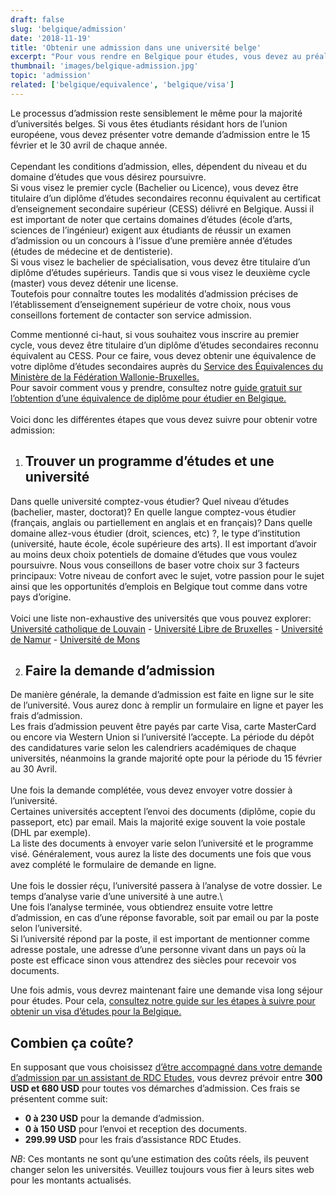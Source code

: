 ```yaml
---
draft: false
slug: 'belgique/admission'
date: '2018-11-19'
title: 'Obtenir une admission dans une université belge'
excerpt: "Pour vous rendre en Belgique pour études, vous devez au préalable obtenir une admission d’une université en Belgique. Ce guide vous explique les différentes étapes à suivre pour obtenir une admission dans n’importe quelle université belge."
thumbnail: 'images/belgique-admission.jpg'
topic: 'admission'
related: ['belgique/equivalence', 'belgique/visa']
---
```


Le processus d’admission reste sensiblement le même pour la majorité d’universités belges. Si vous êtes étudiants résidant hors de l’union européene, vous devez présenter votre demande d’admission entre le 15 février et le 30 avril de chaque année.
\
\
Cependant les conditions d’admission, elles, dépendent du niveau et du domaine d’études que vous désirez poursuivre.\
Si vous visez le premier cycle (Bachelier ou Licence), vous devez être titulaire d’un diplôme d’études secondaires reconnu équivalent au certificat d’enseignement secondaire supérieur (CESS) délivré en Belgique.
Aussi il est important de noter que certains domaines d’études (école d’arts, sciences de l’ingénieur) exigent aux étudiants de réussir un examen d’admission ou un concours à l’issue d’une première année d’études (études de médecine et de dentisterie).\
Si vous visez le bachelier de spécialisation, vous devez être titulaire d’un diplôme d’études supérieurs. Tandis que si vous visez le deuxième cycle (master) vous devez détenir une license.\
Toutefois pour connaître toutes les modalités d’admission précises de l’établissement d’enseignement supérieur de votre choix, nous vous conseillons fortement de contacter son service admission.

Comme mentionné ci-haut, si vous souhaitez vous inscrire au premier cycle, vous devez être titulaire d’un diplôme d’études secondaires reconnu équivalent au CESS. Pour ce faire, vous devez obtenir une équivalence de votre diplôme d’études secondaires auprès du <a href="http://www.equivalences.cfwb.be/" target="_blank" rel="nofollow noopener">Service des Équivalences du Ministère de la Fédération Wallonie-Bruxelles.</a>\
Pour savoir comment vous y prendre, consultez notre [guide gratuit sur l’obtention d’une équivalence de diplôme pour étudier en Belgique.](/guides/belgique/equivalence)
\
\
Voici donc les différentes étapes que vous devez suivre pour obtenir votre admission:

1.  ## Trouver un programme d’études et une université

Dans quelle université comptez-vous étudier? Quel niveau d’études (bachelier, master, doctorat)? En quelle langue comptez-vous étudier (français, anglais ou partiellement en anglais et en français)? Dans quelle domaine allez-vous étudier (droit, sciences, etc) ?, le type d’institution (université, haute école, école supérieure des arts).
Il est important d’avoir au moins deux choix potentiels de domaine d’études que vous voulez poursuivre. Nous vous conseillons de baser votre choix sur 3 facteurs principaux: Votre niveau de confort avec le sujet, votre passion pour le sujet ainsi que les opportunités d’emplois en Belgique tout comme dans votre pays d’origine.
\
\
Voici une liste non-exhaustive des universités que vous pouvez explorer: <a href="https://uclouvain.be/fr/etudier/accueil-international.html" target="_blank" rel="nofollow noopener">Université catholique de Louvain</a> -
<a href="https://www.ulb.ac.be/enseignements/inscriptions/info-05.html" target="_blank" rel="nofollow noopener">Université Libre de Bruxelles</a> - <a href="https://www.unamur.be/etudes/inscription/droits-inscription/etudiants-etrangers" target="_blank" rel="nofollow noopener">Université de Namur</a> -
<a href="https://www.ulb.ac.be/enseignements/inscriptions/info-05.html" target="_blank" rel="nofollow noopener">Université de Mons</a>

2.  ## Faire la demande d’admission

De manière générale, la demande d’admission est faite en ligne sur le site de l’université. Vous aurez donc à remplir un formulaire en ligne et payer les frais d’admission.\
Les frais d’admission peuvent être payés par carte Visa, carte MasterCard ou encore via Western Union si l’université l’accepte. La période du dépôt des candidatures varie selon les calendriers académiques de chaque universités, néanmoins la grande majorité opte pour la période du 15 février au 30 Avril.
\
\
Une fois la demande complétée, vous devez envoyer votre dossier à l’université.\
Certaines universités acceptent l’envoi des documents (diplôme, copie du passeport, etc) par email. Mais la majorité exige souvent la voie postale (DHL par exemple).\
La liste des documents à envoyer varie selon l’université et le programme visé. Généralement, vous aurez la liste des documents une fois que vous avez complété le formulaire de demande en ligne.
\
\
Une fois le dossier réçu, l’université passera à l’analyse de votre dossier. Le temps d’analyse varie d’une université à une autre.\  
Une fois l’analyse terminée, vous obtiendrez ensuite votre lettre d’admission, en cas d’une réponse favorable, soit par email ou par la poste selon l’université.\
Si l’université répond par la poste, il est important de mentionner comme adresse postale, une adresse d’une personne vivant dans un pays où la poste est efficace sinon vous attendrez des siècles pour recevoir vos documents.

Une fois admis, vous devrez maintenant faire une demande visa long séjour pour études. Pour cela, [consultez notre guide sur les étapes à suivre pour obtenir un visa d’études pour la Belgique.](/guides/belgique/visa)

## Combien ça coûte?

En supposant que vous choisissez [d’être accompagné dans votre demande d’admission par un assistant de RDC Etudes](/accompagnement), vous devrez prévoir entre **300 USD et 680 USD** pour toutes vos démarches d’admission.
Ces frais se présentent comme suit:

- **0 à 230 USD** pour la demande d’admission.
- **0 à 150 USD** pour l’envoi et reception des documents.
- **299.99 USD** pour les frais d’assistance RDC Etudes.

_NB_: Ces montants ne sont qu’une estimation des coûts réels, ils peuvent changer selon les universités. Veuillez toujours vous fier à leurs sites web pour les montants actualisés.
